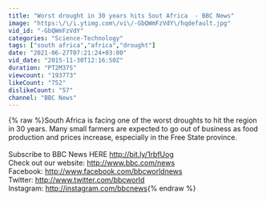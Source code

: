 ```yaml
---
title: "Worst drought in 30 years hits Sout Africa  - BBC News"
image: "https:\/\/i.ytimg.com\/vi\/-GbQWmFzVdY\/hqdefault.jpg"
vid_id: "-GbQWmFzVdY"
categories: "Science-Technology"
tags: ["south africa","africa","drought"]
date: "2021-06-27T07:21:24+03:00"
vid_date: "2015-11-30T12:16:50Z"
duration: "PT2M37S"
viewcount: "193773"
likeCount: "752"
dislikeCount: "57"
channel: "BBC News"
---
```

{% raw %}South Africa is facing one of the worst droughts to hit the region in 30 years. Many small farmers are expected to go out of business as food production and prices increase, especially in the Free State province.<br /><br />Subscribe to BBC News HERE <a rel="nofollow" target="blank" href="http://bit.ly/1rbfUog">http://bit.ly/1rbfUog</a><br />Check out our website: <a rel="nofollow" target="blank" href="http://www.bbc.com/news">http://www.bbc.com/news</a> <br />Facebook: <a rel="nofollow" target="blank" href="http://www.facebook.com/bbcworldnews">http://www.facebook.com/bbcworldnews</a> <br />Twitter: <a rel="nofollow" target="blank" href="http://www.twitter.com/bbcworld">http://www.twitter.com/bbcworld</a><br />Instagram: <a rel="nofollow" target="blank" href="http://instagram.com/bbcnews">http://instagram.com/bbcnews</a>{% endraw %}

